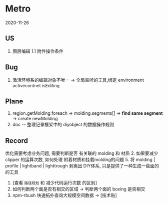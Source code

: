 # Metro

2020-11-26

## US

1. 图层编辑
1.1 附件操作条件

## Bug

1. 激活环境系的编辑对象不唯一 -> 全局监听的工具,绑定 environment activecontnet isEditing

## Plane

1. region.getMolding.foreach -> molding.segments[] -> **find same segment** -> create newMolding
2. doc -- 整理记录框架中的 diyobject 的数据操作规则

## Record

优化需要考虑业务问题, 需要判断是否 有关联的 molding 和 材质
2. 如果要减少 clipper 的运算次数, 如何处理 附着材质和挂载molding的问题
5. 将 molding | profile | lightband | lighttrough 剥离出 DIY体系, 只是提供了一种生成一些面的的工具

1. [查看 `路径规划` 和 减少代码运行次数 的区别]
2. 如何判断两个面是否有相交的区域 -> 判断两个面的 boxing 是否相交
3. npm-rbush 快速拓扑查询大规模空间数据 -> [技术贴]
